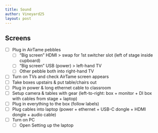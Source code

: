 ```yaml
---
title: Sound
author: Vineyard25
layout: post
---
```


## Screens
- [ ] Plug in AirTame pebbles
	- [ ] “Big screen” HDMI > swap for 1st switcher slot (left of stage inside cupboard)
	- [ ] “Big screen” USB (power) > left-hand TV
	- [ ] Other pebble both into right-hand TV
- [ ] Turn on TVs and check AirTame screen appears
- [ ] Take boxes upstairs & put table/chairs out
- [ ] Plug in power & long ethernet cable to classroom
- [ ] Setup camera & tables with gear (left-to-right: box + monitor + DI box with cables from stage + laptop)
- [ ] Plug in everything to the box (follow labels)
- [ ] Plug cables into laptop (power + ethernet + USB-C dongle + HDMI dongle + audio cable)
- [ ] Turn on PC
	- [ ] Open Setting up the laptop